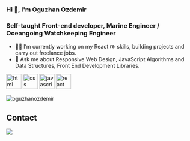 ### Hi 👋, I'm Oguzhan Ozdemir
### Self-taught Front-end developer, Marine Engineer / Oceangoing Watchkeeping Engineer


- 👨‍💻 I’m currently working on my React <img src="https://cdn.worldvectorlogo.com/logos/react-2.svg" alt="react" width="15" height="15"/> skills, building projects and carry out freelance jobs.
- 💬 Ask me about Responsive Web Design, JavaScript Algorithms and Data Structures, Front End Development Libraries.

<p align="left"> 
   <img src="https://cdn.worldvectorlogo.com/logos/html-1.svg" alt="html" width="40" height="40"/>
   <img src="https://cdn.worldvectorlogo.com/logos/css-3.svg" alt="css" width="40" height="40"/>
   <img src="https://cdn.worldvectorlogo.com/logos/javascript-1.svg" alt="javascript" width="40" height="40"/>
   <img src="https://cdn.worldvectorlogo.com/logos/react-2.svg" alt="react" width="40" height="40"/>
</p>

<p align="left"> <img src="https://komarev.com/ghpvc/?username=oguzhanozdemir" alt="oguzhanozdemir" /> </p>

##  Contact
[![](https://img.shields.io/badge/linkedin-%2312100E.svg?&style=for-the-badge&logo=linkedin&logoColor=white)](https://www.linkedin.com/in/0zdemir0guzhan/)